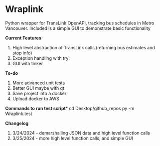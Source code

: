 # Wraplink

Python wrapper for TransLink OpenAPI, tracking bus schedules in Metro Vancouver. Included is a simple GUI to demonstrate basic functionality

**Current Features**
1. High level abstraction of TransLink calls (returning bus estimates and stop info)
1. Exception handling with try:
1. GUI with tinker

**To-do**
1. More advanced unit tests
1. Better GUI maybe with qt
1. Save project into a docker
1. Upload docker to AWS

**Commands to run test script***
cd Desktop/github_repos
py -m Wraplink.test

**Changelog**
1. 3/24/2024 - demarshalling JSON data and high level function calls
2. 3/25/2024 - more high level function calls, and simple GUI
